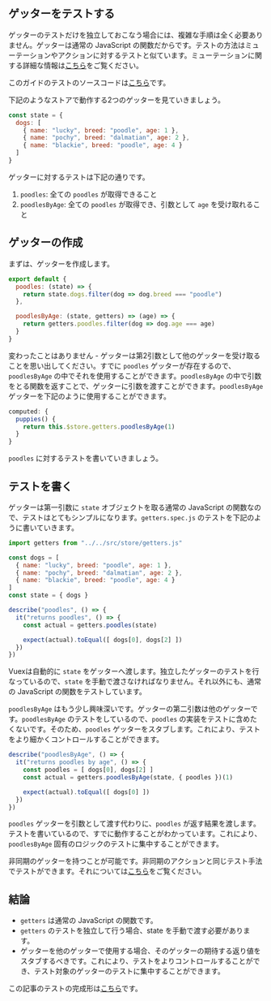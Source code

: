 ## ゲッターをテストする
ゲッターのテストだけを独立しておこなう場合には、複雑な手順は全く必要ありません。ゲッターは通常の JavaScript の関数だからです。テストの方法はミューテーションやアクションに対するテストと似ています。ミューテーションに関する詳細な情報は[こちら](https://lmiller1990.github.io/vue-testing-handbook/ja/vuex-mutations.html)をご覧ください。

このガイドのテストのソースコードは[こちら](https://github.com/lmiller1990/vue-testing-handbook/tree/master/demo-app/tests/unit/getters.spec.js)です。

下記のようなストアで動作する2つのゲッターを見ていきましょう。

```js
const state = {
  dogs: [
    { name: "lucky", breed: "poodle", age: 1 },
    { name: "pochy", breed: "dalmatian", age: 2 },
    { name: "blackie", breed: "poodle", age: 4 }
  ]
}
```

ゲッターに対するテストは下記の通りです。
1. `poodles`: 全ての `poodles` が取得できること
2. `poodlesByAge`: 全ての `poodles` が取得でき、引数として `age` を受け取れること

## ゲッターの作成

まずは、ゲッターを作成します。

```js
export default {
  poodles: (state) => {
    return state.dogs.filter(dog => dog.breed === "poodle")
  },

  poodlesByAge: (state, getters) => (age) => {
    return getters.poodles.filter(dog => dog.age === age)
  }
}
```

変わったことはありません - ゲッターは第2引数として他のゲッターを受け取ることを思い出してください。すでに `poodles` ゲッターが存在するので、`poodlesByAge` の中でそれを使用することができます。`poodlesByAge` の中で引数をとる関数を返すことで、ゲッターに引数を渡すことができます。`poodlesByAge` ゲッターを下記のように使用することができます。

```js
computed: {
  puppies() {
    return this.$store.getters.poodlesByAge(1)
  }
}
```

`poodles` に対するテストを書いていきましょう。

## テストを書く

ゲッターは第一引数に `state` オブジェクトを取る通常の JavaScript の関数なので、テストはとてもシンプルになります。`getters.spec.js` のテストを下記のように書いていきます。

```js
import getters from "../../src/store/getters.js"

const dogs = [
  { name: "lucky", breed: "poodle", age: 1 },
  { name: "pochy", breed: "dalmatian", age: 2 },
  { name: "blackie", breed: "poodle", age: 4 }
]
const state = { dogs }

describe("poodles", () => {
  it("returns poodles", () => {
    const actual = getters.poodles(state)

    expect(actual).toEqual([ dogs[0], dogs[2] ])
  })
})
```

Vuexは自動的に `state` をゲッターへ渡します。独立したゲッターのテストを行なっているので、`state` を手動で渡さなければなりません。それ以外にも、通常の JavaScript の関数をテストしています。

`poodlesByAge` はもう少し興味深いです。ゲッターの第二引数は他のゲッターです。`poodlesByAge` のテストをしているので、`poodles` の実装をテストに含めたくないです。そのため、`poodles` ゲッターをスタブします。これにより、テストをより細かくコントロールすることができます。

```js
describe("poodlesByAge", () => {
  it("returns poodles by age", () => {
    const poodles = [ dogs[0], dogs[2] ]
    const actual = getters.poodlesByAge(state, { poodles })(1)

    expect(actual).toEqual([ dogs[0] ])
  })
})
```

`poodles` ゲッターを引数として渡す代わりに、`poodles` が返す結果を渡します。テストを書いているので、すでに動作することがわかっています。これにより、`poodlesByAge` 固有のロジックのテストに集中することができます。

非同期のゲッターを持つことが可能です。非同期のアクションと同じテスト手法でテストができます。それについては[こちら](https://lmiller1990.github.io/vue-testing-handbook/ja/vuex-actions.html)をご覧ください。

## 結論

- `getters` は通常の JavaScript の関数です。
- `getters` のテストを独立して行う場合、state を手動で渡す必要があります。
- ゲッターを他のゲッターで使用する場合、そのゲッターの期待する返り値をスタブするべきです。これにより、テストをよりコントロールすることができ、テスト対象のゲッターのテストに集中することができます。

この記事のテストの完成形は[こちら](https://github.com/lmiller1990/vue-testing-handbook/tree/master/demo-app/tests/unit/getters.spec.js)です。
